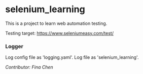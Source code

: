 # selenium_learning
This is a project to learn web automation testing.

Testing target: 
https://www.seleniumeasy.com/test/

### Logger
Log config file as 'logging.yaml'.
Log file as 'selenium_learning'.

*Contributor: Fina Chen*